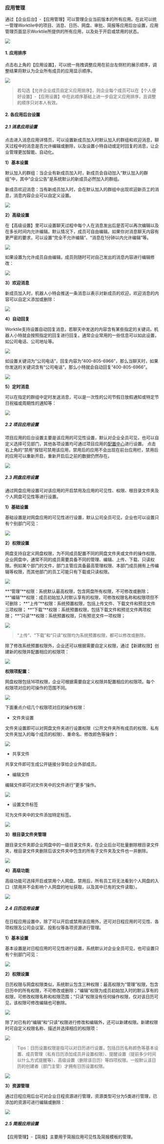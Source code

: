 ### 应用管理

通过【企业后台】-【应用管理】可以管理企业当前版本的所有应用。在此可以统一管理Worktile中的项目、消息、日历、网盘、审批、简报等应用后台设置，应用管理页面显示Worktile所提供的所有应用，以及处于开启或禁用的状态。

![](/assets/企业后台-应用管理.png)

#### 1. 应用排序

点击右上角的【应用设置】，可以统一拖拽调整应用在前台左侧栏的展示顺序，调整结果将默认为企业所有成员的应用显示顺序。

![](/assets/应用管理-应用排序.png)

> 若勾选【允许企业成员自定义应用排序】，则企业每个成员可以在【个人便好设置】-【应用设置】中在此顺序基础上进一步自定义应用排序，且调整的顺序只对本人有效。

#### 2. 各应用后台设置

##### 2.1 消息应用设置

点击进入消息应用详情页，可以设置新成员加入时默认加入的群组和欢迎消息，聊天过程中的消息是否允许编辑或删除，以及设置小特自动或定时回复的消息，让企业管理更加智能、自动化。

**1）基本设置**

默认加入的群组：当企业有新成员加入时，新成员会自动加入“默认加入的群组”中，其中“企业公告”是系统默认的新成员必然加入的群组。

新成员欢迎消息：当有新成员加入时，会在默认加入的群组中出现欢迎新员工的消息，消息内容企业可以自定义设置。

![](/assets/应用管理-消息基本设置.png)

**2）高级设置**

在【高级设置】里可以设置聊天过程中每个人在消息发出后是否可以再次编辑以及在多长时间内允许编辑。默认情况下，成员可自由编辑。如果你对消息聊天内容有更严密的要求，可以设置“完全不允许编辑”、“消息在1分钟以内允许编辑”等。

![](/assets/应用管理-消息高级设置.png)

如果设置为允许成员自由编辑，成员则随时可对自己发出的消息内容进行编辑修改：

![](/assets/应用管理-消息编辑.png)

**3）欢迎消息**

新成员加入时，机器人小特会推送一条消息以表示对新成员的欢迎，欢迎消息的内容可以自定义添加或删除：

![](/assets/应用管理-欢迎消息.png)

**4）自动回复**

Worktile支持设置自动回复消息，若聊天中发送的内容含有某些指定的关键词，机器人小特就会按照指定的回复进行回复。通常企业常用的一些信息可以如此设置，如公司电话、公司地址等。

![](/assets/应用管理-消息自动回复.png)

如设置关键词为“公司电话”，回复内容为“400-805-6966”，那么当聊天时，如果你发送的关键词含有“公司电话”，那么小特就会自动回复“400-805-6966”。

![](/assets/应用管理-消息回复.png)

**5）定时消息**

可以在指定的群组中定时发送消息，可以是一次性的公司节假日放假通知或特定节日祝福或周期性的通知等：

![](/assets/应用管理-定时消息.png)

##### 2.2 项目应用设置

项目应用的后台设置主要是该应用的可见性设置，默认对企业全员可见，也可以自定义选择可见部门，其他各项设置均可通过项目应用的[配置中心](/senior/create.md)进行设置。
点击右上角的“禁用”按钮可禁用该应用，禁用后的应用不会出现在前台应用栏，禁用后的应用可以重新开启，重新开启后之前的数据仍然存在。

![](/assets/应用管理-项目设置.png)

##### 2.3 网盘应用设置

通过网盘应用设置可对该应用的开启禁用及应用的可见性、权限、根目录文件夹及个人网盘可见性等进行设置。

**1）基础设置**

基础设置是对网盘应用的可见性进行设置，默认公司全员可见，企业也可以设置只有个别部门可见：

![](/assets/应用管理-网盘基础设置.png)

**2）权限设置**

网盘支持自定义网盘权限，为不同成员配置不同的网盘文件夹或文件的操作权限。企业网盘中，通常不同的成员需要具备不同的管理、编辑、上传、下载、只读权限。例如某个部门的文件，部门主管应具备最高管理权限、本部门成员拥有上传编辑等权限，而其他部门的员工可能只有下载或只读权限。

![](/assets/应用管理-网盘权限.png)

**“管理”**权限：系统默认最高权限，包含网盘所有权限，不可修改或删除；
**“编辑”**权限：成员初始加入时默认享有的权限，可修改权限名称和权限项但不可删除；
**“上传”**权限：系统预置权限，包括上传文件、下载文件和预览文件三项权限；
**“下载”**权限：系统预置权限，包括下载文件和预览文件两项权限；
**“只读”**权限：系统预置权限，只有预览文件一项权限；

![](/assets/应用管理-网盘上传权限.png)

> “上传”、“下载”和“只读”权限均为系统预置权限，都可以修改或删除。

除了修改系统预置权限外，企业还可以根据需要自定义权限，通过【新建权限】创建新的权限并配置相应的权限项：

![](/assets/应用管理-新建网盘权限.png)

**权限项配置：**

网盘权限包括16项权限，企业可根据需要自定义权限并配置相应的权限项。每个权限项对应的可操作的范围不同。

![](/assets/应用管理-网盘权限编辑.png)

下面重点介绍几个权限项对应的操作权限：

* 文件夹设置

文件夹设置即可以对网盘文件夹进行设置权限（公开文件夹所有成员的权限、私有文件夹加入的每个成员的权限）、重命名、修改颜色等操作；

![](/assets/应用管理-网盘文件夹设置权限.png)

* 共享文件

共享文件即可生成公开链接分享给企业外部成员。

* 编辑文件

编辑文件即可对文件夹中的文件进行”更多“操作。

![](/assets/应用管理-网盘编辑文件.png)

* 设置文件标签

可为文件夹中的文件添加特定标签。

![](/assets/应用管理-网盘文件标签.png)

**3）根目录文件夹管理**

跟目录文件夹即企业网盘中的一级目录文件夹，在企业后台可批量删除根目录文件夹，根目录文件夹删除后该文件夹中包含的所有子文件夹及文件也一并删除。

![](/assets/应用管理-网盘根目录文件.png)

**4）高级功能**

高级功能可选择开启或禁用个人网盘。禁用后，所有员工将无法看到个人网盘的入口（禁用并不会影响个人网盘的地址获取，以及其中已有的文件读取）。

![](/assets/应用管理-网盘高级功能.png)

##### 2.4 日历应用设置

在日程应用设置中，除了可以开启或禁用该应用外，还可对日程应用的可见性、各项权限及公司会议室、投影仪等各项资源进行管理。

**1）基本设置**

基本设置是对日程应用的可见性进行设置，系统默认对企业全员可见，也可设置只有个别部门可见：

![](/assets/应用管理-日程基本设置.png)

**2）权限设置**

日历权限与网盘权限类似，系统默认包含三种权限：最高权限为“管理”权限，包含日历中的所有权限，不可修改或删除；“编辑”权限为成员初始加入时的默认享有的权限，可修改权限名称和权限范围；“只读”权限没有任何操作权限，仅对该日历可见，该权限可修改编辑也可删除。

![](/assets/应用管理-日历权限设置.png)

除了对已有的“编辑”和“只读”权限进行修改和编辑外，还可以新建权限。新建权限时可自定义权限名称、描述并选择相应的权限项：

![](/assets/应用管理-日历新建权限.png)

> Tips：日历设置权限是指可以对日历进行设置，包括日历名称颜色等基本设置、成员管理（私有日历添加成员并设置权限）、提醒设置（提前多少时间以什么方式提醒等）、高级设置（删除该日历）等四项权限。一般默认该日历的创建者（部门主管）才拥有日历设置权限。

![](/assets/应用管理-日历设置权限.png)

**3）资源管理**

通过日程应用后台可对企业日程资源进行管理，资源类型可分为5类进行管理，已添加的资源可进行编辑或删除：

![](/assets/应用管理-日程资源管理.png)

##### 2.5 简报应用设置

【应用管理】-【简报】主要用于简报应用可见性及简报模板的管理。


















